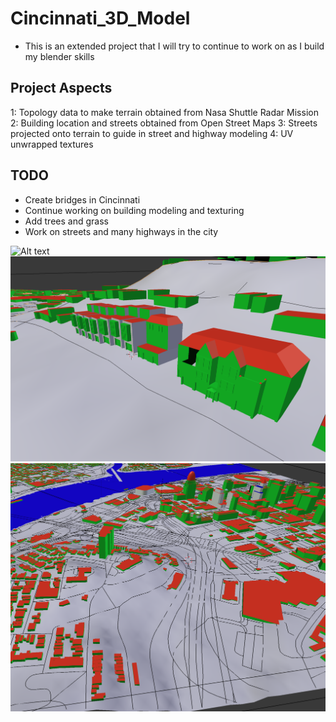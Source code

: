 # Cincinnati_3D_Model
- This is an extended project that I will try to continue to work on as I build my blender skills

## Project Aspects
1: Topology data to make terrain obtained from Nasa Shuttle Radar Mission
2: Building location and streets obtained from Open Street Maps
3: Streets projected onto terrain to guide in street and highway modeling
4: UV unwrapped textures

## TODO
- Create bridges in Cincinnati
- Continue working on building modeling and texturing
- Add trees and grass
- Work on streets and many highways in the city

![Alt text](Images/Render1.png?raw=true "Rendering 1")
![Alt text](Images/cin1.png?raw=true "Cincinnati 1")
![Alt text](Images/cin2.png?raw=true "Cincinnati 1")
